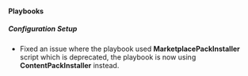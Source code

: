 
#### Playbooks
##### Configuration Setup
- Fixed an issue where the playbook used **MarketplacePackInstaller** script which is deprecated, the playbook is now using **ContentPackInstaller** instead.